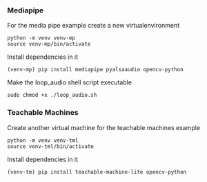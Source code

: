 ### Mediapipe
For the media pipe example create a new virtualenvironment
``````
python -m venv venv-mp 
source venv-mp/bin/activate
``````

Install dependencies in it
``````
(venv-mp) pip install mediapipe pyalsaaudio opencv-python
``````
Make the loop_audio shell script executable 

```
sudo chmod +x ./loop_audio.sh
```
### Teachable Machines
Create another virtual machine for the teachable machines example
``````
python -m venv venv-tml
source venv-tml/bin/activate
``````
Install dependencies in it
``````
(venv-tm) pip install teachable-machine-lite opencv-python
``````